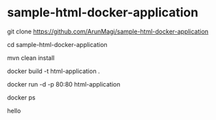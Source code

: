 # sample-html-docker-application
git clone https://github.com/ArunMagi/sample-html-docker-application

cd  sample-html-docker-application

mvn clean install

docker build -t html-application  .

docker run -d -p 80:80 html-application

docker ps 

hello
